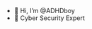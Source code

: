 - 👋 Hi, I’m @ADHDboy
- 👀 Cyber Security Expert



<!---
ADHDboy/ADHDboy is a ✨ special ✨ repository because its `README.md` (this file) appears on your GitHub profile.
You can click the Preview link to take a look at your changes.
--->
